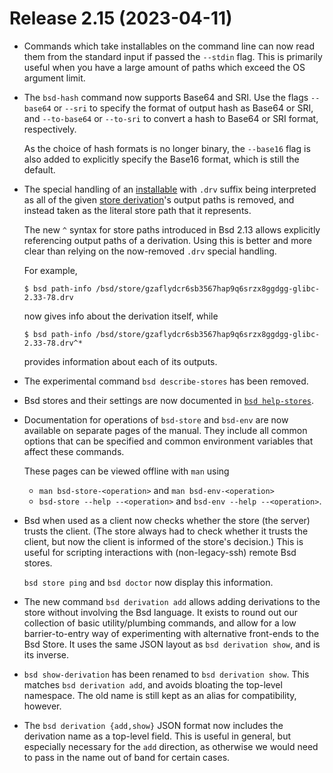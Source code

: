 # Release 2.15 (2023-04-11)

* Commands which take installables on the command line can now read them from the standard input if
  passed the `--stdin` flag. This is primarily useful when you have a large amount of paths which
  exceed the OS argument limit.

* The `bsd-hash` command now supports Base64 and SRI. Use the flags `--base64`
  or `--sri` to specify the format of output hash as Base64 or SRI, and `--to-base64`
  or `--to-sri` to convert a hash to Base64 or SRI format, respectively.

  As the choice of hash formats is no longer binary, the `--base16` flag is also added
  to explicitly specify the Base16 format, which is still the default.

* The special handling of an [installable](../command-ref/new-cli/bsd.md#installables) with `.drv` suffix being interpreted as all of the given [store derivation](@docroot@/glossary.md#gloss-store-derivation)'s output paths is removed, and instead taken as the literal store path that it represents.

  The new `^` syntax for store paths introduced in Bsd 2.13 allows explicitly referencing output paths of a derivation.
  Using this is better and more clear than relying on the now-removed `.drv` special handling.

  For example,
  ```shell-session
  $ bsd path-info /bsd/store/gzaflydcr6sb3567hap9q6srzx8ggdgg-glibc-2.33-78.drv
  ```

  now gives info about the derivation itself, while

  ```shell-session
  $ bsd path-info /bsd/store/gzaflydcr6sb3567hap9q6srzx8ggdgg-glibc-2.33-78.drv^*
  ```
  provides information about each of its outputs.

* The experimental command `bsd describe-stores` has been removed.

* Bsd stores and their settings are now documented in [`bsd help-stores`](@docroot@/command-ref/new-cli/bsd3-help-stores.md).

* Documentation for operations of `bsd-store` and `bsd-env` are now available on separate pages of the manual.
  They include all common options that can be specified and common environment variables that affect these commands.

  These pages can be viewed offline with `man` using

  * `man bsd-store-<operation>` and `man bsd-env-<operation>`
  * `bsd-store --help --<operation>` and `bsd-env --help --<operation>`.

* Bsd when used as a client now checks whether the store (the server) trusts the client.
  (The store always had to check whether it trusts the client, but now the client is informed of the store's decision.)
  This is useful for scripting interactions with (non-legacy-ssh) remote Bsd stores.

  `bsd store ping` and `bsd doctor` now display this information.

* The new command `bsd derivation add` allows adding derivations to the store without involving the Bsd language.
  It exists to round out our collection of basic utility/plumbing commands, and allow for a low barrier-to-entry way of experimenting with alternative front-ends to the Bsd Store.
  It uses the same JSON layout as `bsd derivation show`, and is its inverse.

* `bsd show-derivation` has been renamed to `bsd derivation show`.
  This matches `bsd derivation add`, and avoids bloating the top-level namespace.
  The old name is still kept as an alias for compatibility, however.

* The `bsd derivation {add,show}` JSON format now includes the derivation name as a top-level field.
  This is useful in general, but especially necessary for the `add` direction, as otherwise we would need to pass in the name out of band for certain cases.
